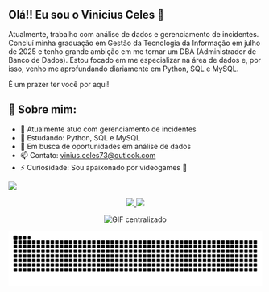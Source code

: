 ## Olá!! Eu sou o Vinicius Celes 🧐
Atualmente, trabalho com análise de dados e gerenciamento de incidentes. Concluí minha graduação em Gestão da Tecnologia da Informação em julho de 2025 e tenho grande ambição em me tornar um DBA (Administrador de Banco de Dados).
Estou focado em me especializar na área de dados e, por isso, venho me aprofundando diariamente em Python, SQL e MySQL.

É um prazer ter você por aqui!

## 🚀 Sobre mim:
- 🔭 Atualmente atuo com gerenciamento de incidentes
- 🌱 Estudando: Python, SQL e MySQL
- 👯 Em busca de oportunidades em análise de dados
- 📫 Contato: vinius.celes73@outlook.com
- ⚡ Curiosidade: Sou apaixonado por videogames 👾

<!-- LINKEDIN-->
<p align="left">
  <a href="https://www.linkedin.com/in/vinicius-celes-geraldo-24902b271" target="_blank">
    <img src="https://img.shields.io/badge/LinkedIn-0077B5?style=for-the-badge&logo=linkedin&logoColor=white">
  </a>
</p>

<!-- STATUS-->
<p align="center">
  <a href="https://github.com/anuraghazra/github-readme-stats">
    <img height="180em" src="https://github-readme-stats.vercel.app/api?username=ViniciusCeles&show_icons=true&rank_icon=github&theme=aura" />
    <img height="180em" src="https://github-readme-stats.vercel.app/api/top-langs/?username=ViniciusCeles&theme=aura" />
  </a>
</p>

<!-- JAKE-->
<p align="center">
  <img src="https://media0.giphy.com/media/v1.Y2lkPTc5MGI3NjExbjRuZGpmeHZpZnE5YjhvZnFzcjBxN2hvdTl5cnQzOGcxMHZkYW54ZCZlcD12MV9pbnRlcm5hbF9naWZfYnlfaWQmY3Q9Zw/VJxNm7zrm3K4E/giphy.gif" alt="GIF centralizado" width="400">
</p>

<!-- COBRINHA-->
<p align="center">
 <picture>
  <source media="(prefers-color-scheme: dark)" srcset="https://raw.githubusercontent.com/ViniciusCeles/ViniciusCeles/output/github-contribution-grid-snake-dark.svg">
  <source media="(prefers-color-scheme: light)" srcset="https://raw.githubusercontent.com/ViniciusCeles/ViniciusCeles/output/github-contribution-grid-snake-dark.svg">
  <img align="center" alt="github contribution grid snake animation" src="https://raw.githubusercontent.com/ViniciusCeles/ViniciusCeles/output/github-contribution-grid-snake.svg">
</picture>
</p>
